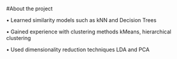 #About the project

• Learned similarity models such as kNN and Decision Trees

• Gained experience with clustering methods kMeans, hierarchical clustering

• Used dimensionality reduction techniques LDA and PCA
